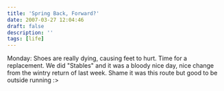 ```yaml
---
title: 'Spring Back, Forward?'
date: 2007-03-27 12:04:46
draft: false
description: ''
tags: [life]
---
```


Monday: Shoes are really dying, causing feet to hurt. Time for a replacement. We did "Stables" and it was a bloody nice day, nice change from the wintry return of last week. Shame it was this route but good to be outside running :>